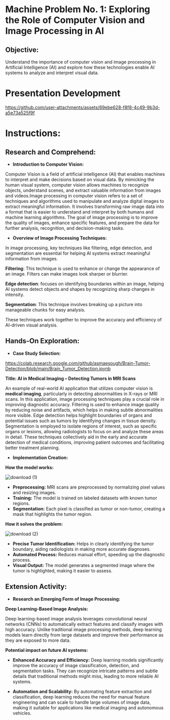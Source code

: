 # Machine Problem No. 1: Exploring the Role of Computer Vision and Image Processing in AI 

## Objective: 
Understand the importance of computer vision and image processing in Artificial Intelligence (AI) and 
explore how these technologies enable AI systems to analyze and interpret visual data.

# Presentation Development

https://github.com/user-attachments/assets/69ebe628-f8f8-4c49-9b3d-a5e73a525f9f

# Instructions:

## Research and Comprehend:

- **Introduction to Computer Vision:**
  
Computer Vision is a field of artificial intelligence (AI) that enables machines to interpret and make decisions based on visual data. By mimicking the human visual system, computer vision allows machines to recognize objects, understand scenes, and extract valuable information from images and videos.Image processing in computer vision refers to a set of techniques and algorithms used to manipulate and analyze digital images to extract meaningful information. It involves transforming raw image data into a format that is easier to understand and interpret by both humans and machine learning algorithms. The goal of image processing is to improve the quality of images, enhance specific features, and prepare the data for further analysis, recognition, and decision-making tasks.

- **Overview of Image Processing Techniques:**
  
In image processing, key techniques like filtering, edge detection, and segmentation are essential for helping AI systems extract meaningful information from images.

**Filtering**: This technique is used to enhance or change the appearance of an image. Filters can make images look sharper or blurrier.

**Edge detection**: focuses on identifying boundaries within an image, helping AI systems detect objects and shapes by recognizing sharp changes in intensity.

**Segmentation**: This technique involves breaking up a picture into manageable chunks for easy analysis.

These techniques work together to improve the accuracy and efficiency of AI-driven visual analysis.

## Hands-On Exploration:

- **Case Study Selection:**

https://colab.research.google.com/github/asmaesough/Brain-Tumor-Detection/blob/main/Brain_Tumor_Detection.ipynb

**Title: AI in Medical Imaging – Detecting Tumors in MRI Scans**

An example of real-world AI application that utilizes computer vision is **medical imaging**, particularly in detecting abnormalities in X-rays or MRI scans. In this application, image processing techniques play a crucial role in improving diagnostic accuracy. Filtering is used to enhance image quality by reducing noise and artifacts, which helps in making subtle abnormalities more visible. Edge detection helps highlight boundaries of organs and potential issues such as tumors by identifying changes in tissue density. Segmentation is employed to isolate regions of interest, such as specific organs or lesions, allowing radiologists to focus on and analyze these areas in detail. These techniques collectively aid in the early and accurate detection of medical conditions, improving patient outcomes and facilitating better treatment planning.

- **Implementation Creation:** 


**How the model works:**

![download (1)](https://github.com/user-attachments/assets/4427cab8-942e-4212-8d27-4f7ec0344234)
- **Preprocessing:** MRI scans are preprocessed by normalizing pixel values and resizing images.
- **Training:** The model is trained on labeled datasets with known tumor regions.
- **Segmentation:** Each pixel is classified as tumor or non-tumor, creating a mask that highlights the tumor region.


**How it solves the problem:**

![download (2)](https://github.com/user-attachments/assets/d72f180e-5db1-4269-bf40-4466bb78505f)
- **Precise Tumor Identification:** Helps in clearly identifying the tumor boundary, aiding radiologists in making more accurate diagnoses.
- **Automated Process:** Reduces manual effort, speeding up the diagnostic process.
- **Visual Output:** The model generates a segmented image where the tumor is highlighted, making it easier to assess.

## Extension Activity:

- **Research an Emerging Form of Image Processing:**

**Deep Learning-Based Image Analysis:**

Deep learning-based image analysis leverages convolutional neural networks (CNNs) to automatically extract features and classify images with high accuracy. Unlike traditional image processing methods, deep learning models learn directly from large datasets and improve their performance as they are exposed to more data.

**Potential impact on future AI systems:**

- **Enhanced Accuracy and Efficiency:** Deep learning models significantly improve the accuracy of image classification, detection, and segmentation tasks. They can recognize intricate patterns and subtle details that traditional methods might miss, leading to more reliable AI systems.

- **Automation and Scalability:** By automating feature extraction and classification, deep learning reduces the need for manual feature engineering and can scale to handle large volumes of image data, making it suitable for applications like medical imaging and autonomous vehicles.

